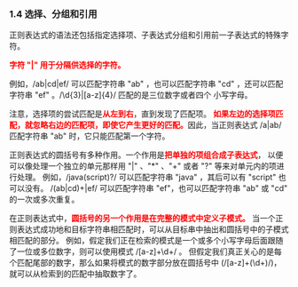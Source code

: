 ### 1.4 选择、分组和引用

正则表达式的语法还包括指定选择项、子表达式分组和引用前一子表达式的特殊字符。

<span style="color: red;font-weight: bold">字符 "|" 用于分隔供选择的字符。</span>

例如，/ab|cd|ef/ 可以匹配字符串 "ab" ，也可以匹配字符串 "cd" ，还可以匹配字符串 "ef" 。/\\d{3}|[a-z]{4}/ 匹配的是三位数字或者四个
小写字母。

注意，选择项的尝试匹配是<span style="color: red;font-weight: bold">从左到右</span>，直到发现了匹配项。
<span style="color: red;font-weight: bold">如果左边的选择项匹配，就忽略右边的匹配项，即使它产生更好的匹配。</span>因此，当正则表达式
/a|ab/ 匹配字符串 "ab" 时，它只能匹配第一个字符。


正则表达式的圆括号有多种作用。一个作用是<span style="color: red;font-weight: bold">把单独的项组合成子表达式</span>，
以便可以像处理一个独立的单元那样用 "|" 、"*" 、"+" 或者 "?" 等来对单元内的项进行处理。
例如，/java(script)?/ 可以匹配字符串 "java" ，其后可以有 "script" 也可以没有。
/(ab|cd)+|ef/ 可以匹配字符串 "ef"，也可以匹配字符串 "ab" 或 "cd" 的一次或多次重复。


在正则表达式中，<span style="color: red;font-weight: bold">圆括号的另一个作用是在完整的模式中定义子模式。</span>
当一个正则表达式成功地和目标字符串相匹配时，可以从目标串中抽出和圆括号中的子模式相匹配的部分。
例如，假定我们正在检索的模式是一个或多个小写字母后面跟随了一位或多位数字，则可以使用模式 /[a-z]+\d+/ 。
但假定我们真正关心的是每个匹配尾部的数字，那么如果将模式的数字部分放在圆括号中 (/[a-z]+(\d+)/)，就可以从检索到的匹配中抽取数字了。

